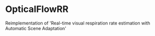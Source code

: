 # OpticalFlowRR
Reimplementation of 'Real-time visual respiration rate estimation with Automatic Scene Adaptation'
